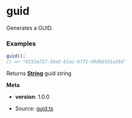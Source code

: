 <!-- Generated by documentation.js. Update this documentation by updating the source code. -->

# guid

Generates a GUID.

### Examples

```javascript
guid();
// => "0153a717-3ba2-b1ac-67f1-49db6551a28d"
```

Returns **[String][1]** guid string

**Meta**

*   **version**: 1.0.0

[1]: https://developer.mozilla.org/docs/Web/JavaScript/Reference/Global_Objects/String


* Source: [guid.ts](https://github.com/iamdevlinph/common-utils-pkg/blob/main/src/guid/guid.ts#L14-L20)